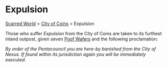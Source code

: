# Expulsion
[Scarred World](./scarred-world.md) > [City of Coins](./city-of-coins.md) > Expulsion

Those who suffer *Expulsion* from the City of Coins are taken to its furthest inland outpost, given seven [Poof Wafers](.poof.md) and the following proclamation:

*By order of the Pentacouncil you are here-by banished from the City of Nexus. If found within its jurisdiction again you will be immediately executed.*
